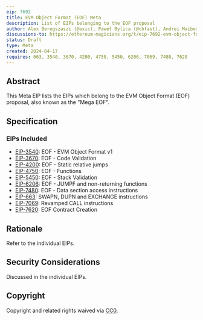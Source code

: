 ```yaml
---
eip: 7692
title: EVM Object Format (EOF) Meta
description: List of EIPs belonging to the EOF proposal
author: Alex Beregszaszi (@axic), Paweł Bylica (@chfast), Andrei Maiboroda (@gumb0), Piotr Dobaczewski (@pdobacz), Danno Ferrin (@shemnon)
discussions-to: https://ethereum-magicians.org/t/eip-7692-evm-object-format-eof-meta/19686
status: Draft
type: Meta
created: 2024-04-17
requires: 663, 3540, 3670, 4200, 4750, 5450, 6206, 7069, 7480, 7620
---
```


## Abstract

This Meta EIP lists the EIPs which belong to the EVM Object Format (EOF) proposal, also known as the "Mega EOF".

## Specification

### EIPs Included

- [EIP-3540](./eip-3540): EOF - EVM Object Format v1
- [EIP-3670](./eip-3670): EOF - Code Validation
- [EIP-4200](./eip-4200): EOF - Static relative jumps
- [EIP-4750](./eip-4750): EOF - Functions
- [EIP-5450](./eip-5450): EOF - Stack Validation
- [EIP-6206](./eip-6206): EOF - JUMPF and non-returning functions
- [EIP-7480](./eip-7480): EOF - Data section access instructions
- [EIP-663](./eip-663): SWAPN, DUPN and EXCHANGE instructions
- [EIP-7069](./eip-7069): Revamped CALL instructions
- [EIP-7620](./eip-7620): EOF Contract Creation

## Rationale

Refer to the individual EIPs.

## Security Considerations

Discussed in the individual EIPs.

## Copyright

Copyright and related rights waived via [CC0](../LICENSE.md).

